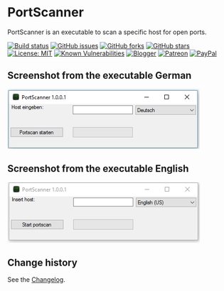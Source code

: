 PortScanner
====================================

PortScanner is an executable to scan a specific host for open ports.

[![Build status](https://ci.appveyor.com/api/projects/status/ta4s12frig120rbo?svg=true)](https://ci.appveyor.com/project/SeppPenner/portscanner)
[![GitHub issues](https://img.shields.io/github/issues/SeppPenner/PortScanner.svg)](https://github.com/SeppPenner/PortScanner/issues)
[![GitHub forks](https://img.shields.io/github/forks/SeppPenner/PortScanner.svg)](https://github.com/SeppPenner/PortScanner/network)
[![GitHub stars](https://img.shields.io/github/stars/SeppPenner/PortScanner.svg)](https://github.com/SeppPenner/PortScanner/stargazers)
[![License: MIT](https://img.shields.io/badge/License-MIT-blue.svg)](https://raw.githubusercontent.com/SeppPenner/PortScanner/master/License.txt)
[![Known Vulnerabilities](https://snyk.io/test/github/SeppPenner/PortScanner/badge.svg)](https://snyk.io/test/github/SeppPenner/PortScanner)
[![Blogger](https://img.shields.io/badge/Follow_me_on-blogger-orange)](https://franzhuber23.blogspot.de/)
[![Patreon](https://img.shields.io/badge/Patreon-F96854?logo=patreon&logoColor=white)](https://patreon.com/SeppPennerOpenSourceDevelopment)
[![PayPal](https://img.shields.io/badge/PayPal-00457C?logo=paypal&logoColor=white)](https://paypal.me/th070795)

## Screenshot from the executable German
![Screenshot from the executable German](https://github.com/SeppPenner/PortScanner/blob/master/Screenshot_DE.PNG "Screenshot from the executable German")

## Screenshot from the executable English
![Screenshot from the executable English](https://github.com/SeppPenner/PortScanner/blob/master/Screenshot_EN.PNG "Screenshot from the executable English")

Change history
--------------

See the [Changelog](https://github.com/SeppPenner/PortScanner/blob/master/Changelog.md).
